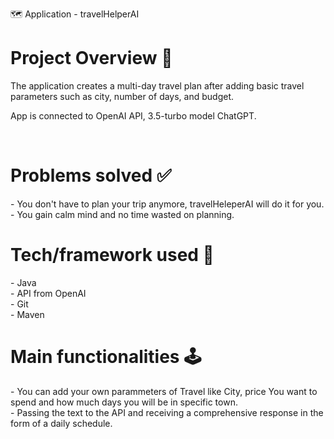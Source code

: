 🗺️ Application - travelHelperAI

<h1>Project Overview 🎨</h1>

The application creates a multi-day travel plan after adding basic travel parameters such as city, number of days, and budget.

App is connected to OpenAI API, 3.5-turbo model ChatGPT.

<br>
<h1>Problems solved ✅ </h1>
- You don't have to plan your trip anymore, travelHeleperAI will do it for you.
- You gain calm mind and no time wasted on planning.

<h1>Tech/framework used 🧰</h1>
- Java
<br>
- API from OpenAI
<br>
- Git
<br>
- Maven
<br>

<h1>Main functionalities 🕹️ </h1>
- You can add your own parammeters of Travel like City, price You want to spend and how much days you will be in specific town.
<br>
- Passing the text to the API and receiving a comprehensive response in the form of a daily schedule.



